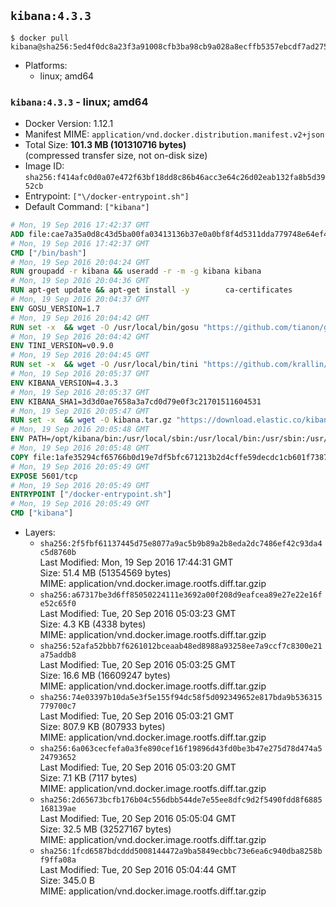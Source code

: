 ## `kibana:4.3.3`

```console
$ docker pull kibana@sha256:5ed4f0dc8a23f3a91008cfb3ba98cb9a028a8ecffb5357ebcdf7ad2757031678
```

-	Platforms:
	-	linux; amd64

### `kibana:4.3.3` - linux; amd64

-	Docker Version: 1.12.1
-	Manifest MIME: `application/vnd.docker.distribution.manifest.v2+json`
-	Total Size: **101.3 MB (101310716 bytes)**  
	(compressed transfer size, not on-disk size)
-	Image ID: `sha256:f414afc0d0a07e472f63bf18dd8c86b46acc3e64c26d02eab132fa8b5d3952cb`
-	Entrypoint: `["\/docker-entrypoint.sh"]`
-	Default Command: `["kibana"]`

```dockerfile
# Mon, 19 Sep 2016 17:42:37 GMT
ADD file:cae7a35a0d8c43d5ba00fa03413136b37e0a0bf8f4d5311dda779748e64ef425 in / 
# Mon, 19 Sep 2016 17:42:37 GMT
CMD ["/bin/bash"]
# Mon, 19 Sep 2016 20:04:24 GMT
RUN groupadd -r kibana && useradd -r -m -g kibana kibana
# Mon, 19 Sep 2016 20:04:36 GMT
RUN apt-get update && apt-get install -y 		ca-certificates 		wget 	--no-install-recommends && rm -rf /var/lib/apt/lists/*
# Mon, 19 Sep 2016 20:04:37 GMT
ENV GOSU_VERSION=1.7
# Mon, 19 Sep 2016 20:04:42 GMT
RUN set -x 	&& wget -O /usr/local/bin/gosu "https://github.com/tianon/gosu/releases/download/$GOSU_VERSION/gosu-$(dpkg --print-architecture)" 	&& wget -O /usr/local/bin/gosu.asc "https://github.com/tianon/gosu/releases/download/$GOSU_VERSION/gosu-$(dpkg --print-architecture).asc" 	&& export GNUPGHOME="$(mktemp -d)" 	&& gpg --keyserver ha.pool.sks-keyservers.net --recv-keys B42F6819007F00F88E364FD4036A9C25BF357DD4 	&& gpg --batch --verify /usr/local/bin/gosu.asc /usr/local/bin/gosu 	&& rm -r "$GNUPGHOME" /usr/local/bin/gosu.asc 	&& chmod +x /usr/local/bin/gosu 	&& gosu nobody true
# Mon, 19 Sep 2016 20:04:42 GMT
ENV TINI_VERSION=v0.9.0
# Mon, 19 Sep 2016 20:04:45 GMT
RUN set -x 	&& wget -O /usr/local/bin/tini "https://github.com/krallin/tini/releases/download/$TINI_VERSION/tini" 	&& wget -O /usr/local/bin/tini.asc "https://github.com/krallin/tini/releases/download/$TINI_VERSION/tini.asc" 	&& export GNUPGHOME="$(mktemp -d)" 	&& gpg --keyserver ha.pool.sks-keyservers.net --recv-keys 6380DC428747F6C393FEACA59A84159D7001A4E5 	&& gpg --batch --verify /usr/local/bin/tini.asc /usr/local/bin/tini 	&& rm -r "$GNUPGHOME" /usr/local/bin/tini.asc 	&& chmod +x /usr/local/bin/tini 	&& tini -h
# Mon, 19 Sep 2016 20:05:37 GMT
ENV KIBANA_VERSION=4.3.3
# Mon, 19 Sep 2016 20:05:37 GMT
ENV KIBANA_SHA1=3d3d0ae7658a3a7cd0d79e0f3c21701511604531
# Mon, 19 Sep 2016 20:05:47 GMT
RUN set -x 	&& wget -O kibana.tar.gz "https://download.elastic.co/kibana/kibana/kibana-${KIBANA_VERSION}-linux-x64.tar.gz" 	&& echo "${KIBANA_SHA1} *kibana.tar.gz" | sha1sum -c - 	&& mkdir -p /opt/kibana 	&& tar -xz --strip-components=1 -C /opt/kibana -f kibana.tar.gz 	&& chown -R kibana:kibana /opt/kibana 	&& rm kibana.tar.gz 		&& sed -ri "s!^(\#\s*)?(elasticsearch\.url:).*!\2 'http://elasticsearch:9200'!" /opt/kibana/config/kibana.yml 	&& grep -q 'elasticsearch:9200' /opt/kibana/config/kibana.yml
# Mon, 19 Sep 2016 20:05:48 GMT
ENV PATH=/opt/kibana/bin:/usr/local/sbin:/usr/local/bin:/usr/sbin:/usr/bin:/sbin:/bin
# Mon, 19 Sep 2016 20:05:48 GMT
COPY file:1afe35294cf65766b0d19e7df5bfc671213b2d4cffe59decdc1cb601f7387d43 in / 
# Mon, 19 Sep 2016 20:05:49 GMT
EXPOSE 5601/tcp
# Mon, 19 Sep 2016 20:05:49 GMT
ENTRYPOINT ["/docker-entrypoint.sh"]
# Mon, 19 Sep 2016 20:05:49 GMT
CMD ["kibana"]
```

-	Layers:
	-	`sha256:2f5fbf61137445d75e8077a9ac5b9b89a2b8eda2dc7486ef42c93da4c5d8760b`  
		Last Modified: Mon, 19 Sep 2016 17:44:31 GMT  
		Size: 51.4 MB (51354569 bytes)  
		MIME: application/vnd.docker.image.rootfs.diff.tar.gzip
	-	`sha256:a67317be3d6ff85050224111e3692a00f208d9eafcea89e27e22e16fe52c65f0`  
		Last Modified: Tue, 20 Sep 2016 05:03:23 GMT  
		Size: 4.3 KB (4338 bytes)  
		MIME: application/vnd.docker.image.rootfs.diff.tar.gzip
	-	`sha256:52afa52bbb7f6261012bceaab48ed8988a93258ee7a9ccf7c8300e21a75addb8`  
		Last Modified: Tue, 20 Sep 2016 05:03:25 GMT  
		Size: 16.6 MB (16609247 bytes)  
		MIME: application/vnd.docker.image.rootfs.diff.tar.gzip
	-	`sha256:74e03397b10da5e3f5e155f94dc58f5d092349652e817bda9b536315779700c7`  
		Last Modified: Tue, 20 Sep 2016 05:03:21 GMT  
		Size: 807.9 KB (807933 bytes)  
		MIME: application/vnd.docker.image.rootfs.diff.tar.gzip
	-	`sha256:6a063cecfefa0a3fe890cef16f19896d43fd0be3b47e275d78d474a524793652`  
		Last Modified: Tue, 20 Sep 2016 05:03:20 GMT  
		Size: 7.1 KB (7117 bytes)  
		MIME: application/vnd.docker.image.rootfs.diff.tar.gzip
	-	`sha256:2d65673bcfb176b04c556dbb544de7e55ee8dfc9d2f5490fdd8f6885168139ae`  
		Last Modified: Tue, 20 Sep 2016 05:05:04 GMT  
		Size: 32.5 MB (32527167 bytes)  
		MIME: application/vnd.docker.image.rootfs.diff.tar.gzip
	-	`sha256:1fcd6587bdcddd5008144472a9ba5849ecbbc73e6ea6c940dba8258bf9ffa08a`  
		Last Modified: Tue, 20 Sep 2016 05:04:44 GMT  
		Size: 345.0 B  
		MIME: application/vnd.docker.image.rootfs.diff.tar.gzip
